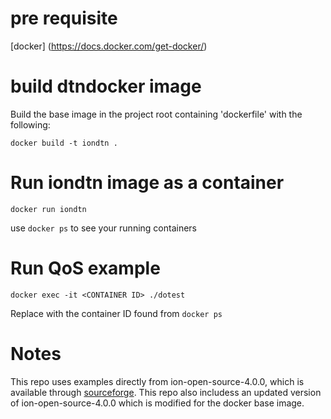 # pre requisite

[docker] (https://docs.docker.com/get-docker/)

# build dtndocker image
Build the base image in the project root containing 'dockerfile' with the following:

``` docker build -t iondtn . ```

# Run iondtn image as a container

``` docker run iondtn ```

use ```docker ps``` to see your running containers

# Run QoS example

```docker exec -it <CONTAINER ID> ./dotest```

Replace <CONTAINER ID>  with the container ID found from `docker ps`


# Notes
This repo uses examples directly from ion-open-source-4.0.0, which is available through [sourceforge](https://sourceforge.net/projects/ion-dtn/). This repo also includess an updated version of ion-open-source-4.0.0 which is modified for the docker base image. 
